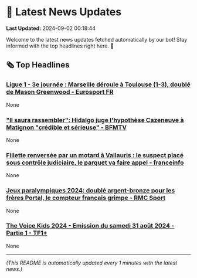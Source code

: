 # 📰 Latest News Updates
**Last Updated:** 2024-09-02 00:18:44

Welcome to the latest news updates fetched automatically by our bot! Stay informed with the top headlines right here. 🚀

## 🗞️ Top Headlines

### [Ligue 1 - 3e journée : Marseille déroule à Toulouse (1-3), doublé de Mason Greenwood - Eurosport FR](https://news.google.com/rss/articles/CBMi6AFBVV95cUxOdV9uMmxIZDQydU1IU2UxQjlZWVBXSXQ5UzdULW5IbEMtczEwVVJUallvUkFzUlZGM2s2NnFZbVd5LXgtVjBORGtlQW9mZnAzN20xTWlXWVhHUVN6SHlMRlJxUVMzQWxGYUFiRE1NX3ROc0lJTmZ4UzM2aE9rd0I5OFBvOFJaYTE3ODRESDVIb2R3TndlSktRNEhfdm5kd1l3VG9rWjZmMU03R0J4b1QxVmJyUWpEMEd6YWtRTDVwRjdEN2JRSDhYb3BhVWQ1UDFiR0pXRm90aU9lZVFIczhYQW5tQVZ1Uk5F?oc=5)
None

### ["Il saura rassembler": Hidalgo juge l'hypothèse Cazeneuve à Matignon "crédible et sérieuse" - BFMTV](https://news.google.com/rss/articles/CBMi7wFBVV95cUxOYWw1dGZnTU1hSXZXUFEzb0RVeDMtZDJhZDMySWFTMmgyZm9veW55bTBXM2pNQ3UyeTBuY0VnTUd4NUxyVllDZ2JyNW16bFcyWWdvd293NV9Sam5IdGpBeTM0di1IWjhaWGFMQUhCUUdjcEQtZmZZYVZXcElBb25fblZ4U3JaZnU5dXA1c29SZDhFVEpEVHB5UUtFaVh3SFJISTJMX3hlTXAxM2JKVFNEWUxVZ3ZOdHFuc1g4Ni0tLV9ETk1nTFRIckkxdXFVbGliTGc5V1RWdzlhSlNvcUVBelg5VWRuQWFvcWJiTWlrTQ?oc=5)
None

### [Fillette renversée par un motard à Vallauris : le suspect placé sous contrôle judiciaire, le parquet va faire appel - franceinfo](https://news.google.com/rss/articles/CBMi-gFBVV95cUxNc1NkVTFtbVpLbmpFc3h6RUhRQ2lLX21oc1B6SHYzOFRGOVF3dkVTOTVtdXkwWTVJNjZOYzdJTmhwckphLTBXNGtZRTUyTGJheUxiajBhenpkTTFBQkszaDRhLVhnYlFEdHR6dXV0NlUwZWY5THh0WEkzRF9Dd2wzS2F4M2Fkdm9wY3NJYVRLLTdURUc2YUR2S1J2TlpHZW84Y2pwT0ZYQ2JLUkdLR3JqbW1DVm91cW9jOG1VR2NTbkthRTg5ZWFxd2w2TG9Zb1F3TzNnb2FaVHFWdEYyb3hqdUROdlZ3Z2JGbFpvbGhaQVZYQTNUZjZiNUlR?oc=5)
None

### [Jeux paralympiques 2024: doublé argent-bronze pour les frères Portal, le compteur français grimpe - RMC Sport](https://news.google.com/rss/articles/CBMi8gFBVV95cUxOckZLX1BReXNiS2x1OHhldTJLODU2U0tQUEJlc0dqVjBSYlhybnFrYks4Y25UcEZ1S3pILWdRTXpmbEluSlZNY2tIWlVNcWo4a0txRmlpZDVnRmpoWHAxSm5yb0lSQnBBNHhhSGpfUHJMOEE5bjRtTDFNRk00M1J3REZ4ZWRjeXA5UGFIVVBRcnpMU3UtT1RUWjVEOXdOZXZRQUxqSHBvTUJPY2Y0akdkekhyMnJOUnpuaEJ2ZThBUHpUdnB4bHJKZHY5elVESml5LUhxQ2dsbTI1TWJrNk9ZX0JyS3QtSTV1RDB0MWRMblNEQQ?oc=5)
None

### [The Voice Kids 2024 - Emission du samedi 31 août 2024 - Partie 1 - TF1+](https://news.google.com/rss/articles/CBMiuwFBVV95cUxPTm5zb1VkakhLTlNBOXNzcWszRFlQTFpGRmJXQkxTWEthV1JrNGNxdjQxMjNZX0RRaTFQYkF3ZkRVR0lvaDluNmIxbXZJUWNwRzJDeEJuNHRGdzEyaEs4M3d1c1Nkd2Zma2RCUzVhUG03OU9MeHMyVTdicWYzYWdVV3p5aXVtb2N4eU1RVEh1ZHZNU3BsWEJseDRKLTFoRElkZl9NZEtmR0hrYTZHdXd5b2lKdTNVaGd2Y09n?oc=5)
None

---
*(This README is automatically updated every 1 minutes with the latest news.)*
